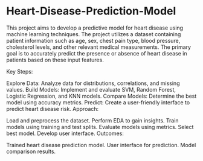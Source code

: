 # Heart-Disease-Prediction-Model
This project aims to develop a predictive model for heart disease using machine learning techniques. The project utilizes a dataset containing patient information such as age, sex, chest pain type, blood pressure, cholesterol levels, and other relevant medical measurements. The primary goal is to accurately predict the presence or absence of heart disease in patients based on these input features.


Key Steps:

Explore Data: Analyze data for distributions, correlations, and missing values.
Build Models: Implement and evaluate SVM, Random Forest, Logistic Regression, and KNN models.
Compare Models: Determine the best model using accuracy metrics.
Predict: Create a user-friendly interface to predict heart disease risk.
Approach:

Load and preprocess the dataset.
Perform EDA to gain insights.
Train models using training and test splits.
Evaluate models using metrics.
Select best model.
Develop user interface.
Outcomes:

Trained heart disease prediction model.
User interface for prediction.
Model comparison results.
